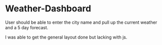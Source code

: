 # Weather-Dashboard

User should be able to enter the city name and pull up the current weather and a 5 day forecast.

I was able to get the general layout done but lacking with js.